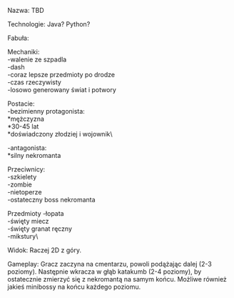 Nazwa: TBD

Technologie: Java? Python?

Fabuła: 


Mechaniki:\
-walenie ze szpadla\
-dash\
-coraz lepsze przedmioty po drodze\
-czas rzeczywisty\
-losowo generowany świat i potwory

Postacie:\
-bezimienny protagonista:\
    *mężczyzna\
    *30-45 lat\
    *doświadczony złodziej i wojownik\

-antagonista:\
    *silny nekromanta

Przeciwnicy:\
-szkielety\
-zombie\
-nietoperze\
-ostateczny boss nekromanta

Przedmioty
-łopata\
-święty miecz\
-święty granat ręczny\
-mikstury\

Widok: Raczej 2D z góry.

Gameplay: Gracz zaczyna na cmentarzu, powoli podążając dalej (2-3 poziomy). Następnie wkracza w głąb katakumb (2-4 poziomy), by ostatecznie zmierzyć się z nekromantą na samym końcu. Możliwe również jakieś minibossy na końcu każdego poziomu.

